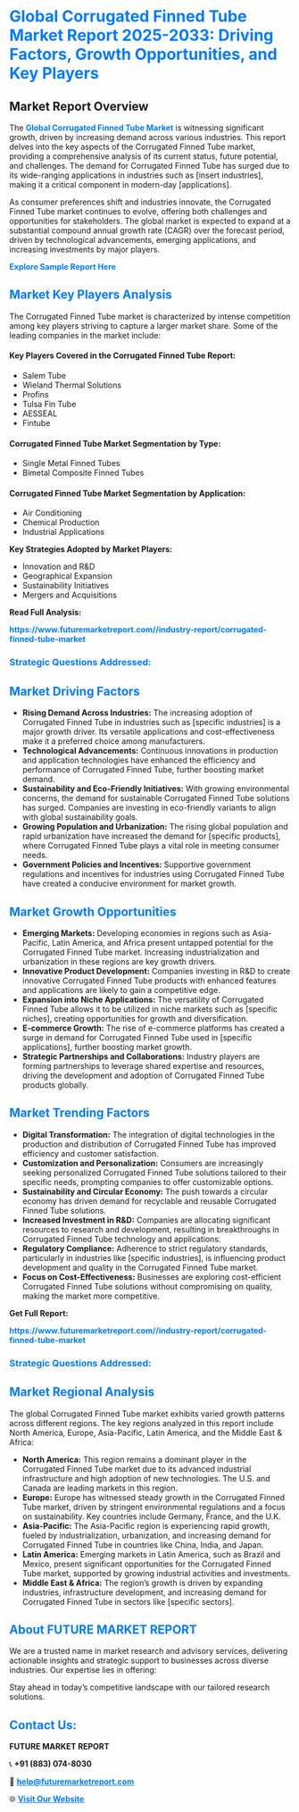 <h1 style="color: #007BFF;">Global Corrugated Finned Tube Market Report 2025-2033: Driving Factors, Growth Opportunities, and Key Players</h1>

<section id="overview">
<h2>Market Report Overview</h2>
<p>The <a href="https://www.futuremarketreport.com//industry-report/corrugated-finned-tube-market" style="color: #007BFF; text-decoration: none;"><strong>Global Corrugated Finned Tube Market</strong></a> is witnessing significant growth, driven by increasing demand across various industries. This report delves into the key aspects of the Corrugated Finned Tube market, providing a comprehensive analysis of its current status, future potential, and challenges. The demand for Corrugated Finned Tube has surged due to its wide-ranging applications in industries such as [insert industries], making it a critical component in modern-day [applications].</p>
<p>As consumer preferences shift and industries innovate, the Corrugated Finned Tube market continues to evolve, offering both challenges and opportunities for stakeholders. The global market is expected to expand at a substantial compound annual growth rate (CAGR) over the forecast period, driven by technological advancements, emerging applications, and increasing investments by major players.</p>
</section>

<section id="overview">
<p><a href="https://www.futuremarketreport.com//request-sample/reportId=92671" style="color: #007BFF; text-decoration: none;"><strong>Explore Sample Report Here</strong></a></p>
</section>

<section id="key-players">
<h2 style="color: #007BFF;">Market Key Players Analysis</h2>
<p>The Corrugated Finned Tube market is characterized by intense competition among key players striving to capture a larger market share. Some of the leading companies in the market include:</p>
<h4>Key Players Covered in the Corrugated Finned Tube Report:</h4>
<ul><li>Salem Tube</li><li>Wieland Thermal Solutions</li><li>Profins</li><li>Tulsa Fin Tube</li><li>AESSEAL</li><li>Fintube</li></ul>
<h4>Corrugated Finned Tube Market Segmentation by Type:</h4>
<ul><li>Single Metal Finned Tubes</li><li>Bimetal Composite Finned Tubes</li></ul>

<h4>Corrugated Finned Tube Market Segmentation by Application:</h4>
<ul><li>Air Conditioning</li><li>Chemical Production</li><li>Industrial Applications</li></ul>
<p><strong>Key Strategies Adopted by Market Players:</strong></p>
<ul>
<li>Innovation and R&D</li>
<li>Geographical Expansion</li>
<li>Sustainability Initiatives</li>
<li>Mergers and Acquisitions</li>
</ul>
</section>

<section>
<p><strong>Read Full Analysis: </strong></p><a href="https://www.futuremarketreport.com//industry-report/corrugated-finned-tube-market" style="color: #007BFF; text-decoration: none;"><strong>https://www.futuremarketreport.com//industry-report/corrugated-finned-tube-market</strong></a>
<h3 style="color: #007BFF;">Strategic Questions Addressed:</h3>
</section>

<section id="driving-factors">
<h2 style="color: #007BFF;">Market Driving Factors</h2>
<ul>
<li><strong>Rising Demand Across Industries:</strong> The increasing adoption of Corrugated Finned Tube in industries such as [specific industries] is a major growth driver. Its versatile applications and cost-effectiveness make it a preferred choice among manufacturers.</li>
<li><strong>Technological Advancements:</strong> Continuous innovations in production and application technologies have enhanced the efficiency and performance of Corrugated Finned Tube, further boosting market demand.</li>
<li><strong>Sustainability and Eco-Friendly Initiatives:</strong> With growing environmental concerns, the demand for sustainable Corrugated Finned Tube solutions has surged. Companies are investing in eco-friendly variants to align with global sustainability goals.</li>
<li><strong>Growing Population and Urbanization:</strong> The rising global population and rapid urbanization have increased the demand for [specific products], where Corrugated Finned Tube plays a vital role in meeting consumer needs.</li>
<li><strong>Government Policies and Incentives:</strong> Supportive government regulations and incentives for industries using Corrugated Finned Tube have created a conducive environment for market growth.</li>
</ul>
</section>

<section id="growth-opportunities">
<h2 style="color: #007BFF;">Market Growth Opportunities</h2>
<ul>
<li><strong>Emerging Markets:</strong> Developing economies in regions such as Asia-Pacific, Latin America, and Africa present untapped potential for the Corrugated Finned Tube market. Increasing industrialization and urbanization in these regions are key growth drivers.</li>
<li><strong>Innovative Product Development:</strong> Companies investing in R&D to create innovative Corrugated Finned Tube products with enhanced features and applications are likely to gain a competitive edge.</li>
<li><strong>Expansion into Niche Applications:</strong> The versatility of Corrugated Finned Tube allows it to be utilized in niche markets such as [specific niches], creating opportunities for growth and diversification.</li>
<li><strong>E-commerce Growth:</strong> The rise of e-commerce platforms has created a surge in demand for Corrugated Finned Tube used in [specific applications], further boosting market growth.</li>
<li><strong>Strategic Partnerships and Collaborations:</strong> Industry players are forming partnerships to leverage shared expertise and resources, driving the development and adoption of Corrugated Finned Tube products globally.</li>
</ul>
</section>

<section id="trending-factors">
<h2 style="color: #007BFF;">Market Trending Factors</h2>
<ul>
<li><strong>Digital Transformation:</strong> The integration of digital technologies in the production and distribution of Corrugated Finned Tube has improved efficiency and customer satisfaction.</li>
<li><strong>Customization and Personalization:</strong> Consumers are increasingly seeking personalized Corrugated Finned Tube solutions tailored to their specific needs, prompting companies to offer customizable options.</li>
<li><strong>Sustainability and Circular Economy:</strong> The push towards a circular economy has driven demand for recyclable and reusable Corrugated Finned Tube solutions.</li>
<li><strong>Increased Investment in R&D:</strong> Companies are allocating significant resources to research and development, resulting in breakthroughs in Corrugated Finned Tube technology and applications.</li>
<li><strong>Regulatory Compliance:</strong> Adherence to strict regulatory standards, particularly in industries like [specific industries], is influencing product development and quality in the Corrugated Finned Tube market.</li>
<li><strong>Focus on Cost-Effectiveness:</strong> Businesses are exploring cost-efficient Corrugated Finned Tube solutions without compromising on quality, making the market more competitive.</li>
</ul>
</section>

<section>
<p><strong>Get Full Report: </strong></p><a href="https://www.futuremarketreport.com//industry-report/corrugated-finned-tube-market" style="color: #007BFF; text-decoration: none;"><strong>https://www.futuremarketreport.com//industry-report/corrugated-finned-tube-market</strong></a>
<h3 style="color: #007BFF;">Strategic Questions Addressed:</h3>
</section>


<section id="regional-analysis">
<h2 style="color: #007BFF;">Market Regional Analysis</h2>
<p>The global Corrugated Finned Tube market exhibits varied growth patterns across different regions. The key regions analyzed in this report include North America, Europe, Asia-Pacific, Latin America, and the Middle East & Africa:</p>
<ul>
<li><strong>North America:</strong> This region remains a dominant player in the Corrugated Finned Tube market due to its advanced industrial infrastructure and high adoption of new technologies. The U.S. and Canada are leading markets in this region.</li>
<li><strong>Europe:</strong> Europe has witnessed steady growth in the Corrugated Finned Tube market, driven by stringent environmental regulations and a focus on sustainability. Key countries include Germany, France, and the U.K.</li>
<li><strong>Asia-Pacific:</strong> The Asia-Pacific region is experiencing rapid growth, fueled by industrialization, urbanization, and increasing demand for Corrugated Finned Tube in countries like China, India, and Japan.</li>
<li><strong>Latin America:</strong> Emerging markets in Latin America, such as Brazil and Mexico, present significant opportunities for the Corrugated Finned Tube market, supported by growing industrial activities and investments.</li>
<li><strong>Middle East & Africa:</strong> The region’s growth is driven by expanding industries, infrastructure development, and increasing demand for Corrugated Finned Tube in sectors like [specific sectors].</li>
</ul>
</section>

<footer>
<h2 style="color: #007BFF;">About FUTURE MARKET REPORT</h2>
<p>We are a trusted name in market research and advisory services, delivering actionable insights and strategic support to businesses across diverse industries. Our expertise lies in offering:</p>

<p>Stay ahead in today’s competitive landscape with our tailored research solutions.</p>

<h2 style="color: #007BFF;">Contact Us:</h2>
<p><strong>FUTURE MARKET REPORT</strong></p>
<p>📞 <strong>+91 (883) 074-8030</strong></p>
<p>📧 <strong><a href="mailto:help@futuremarketreport.com" style="color: #007BFF;">help@futuremarketreport.com</a></strong></p>
<p>🌐 <strong><a href="https://www.futuremarketreport.com/" style="color: #007BFF;">Visit Our Website</a></strong></p>
</footer>
